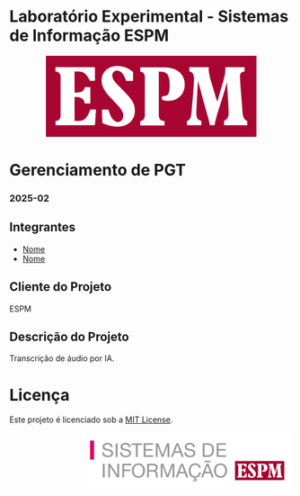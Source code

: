 # Laboratório Experimental - Sistemas de Informação ESPM

<p align="center">
    <a href="https://www.espm.br/cursos-de-graduacao/sistemas-de-informacao/"><img src="https://raw.githubusercontent.com/tech-espm/misc-template/main/logo.png" alt="Sistemas de Informação ESPM" style="width: 375px;"/></a>
</p>

# Gerenciamento de PGT

### 2025-02

## Integrantes
- [Nome](https://github.com/xxx)
- [Nome](https://github.com/xxx)

## Cliente do Projeto

ESPM

## Descrição do Projeto

Transcrição de áudio por IA.

# Licença

Este projeto é licenciado sob a [MIT License](https://github.com/tech-espm/labs-transcricao-grupo-1/blob/main/LICENSE).

<p align="right">
    <a href="https://www.espm.br/cursos-de-graduacao/sistemas-de-informacao/"><img src="https://raw.githubusercontent.com/tech-espm/misc-template/main/logo-si-512.png" alt="Sistemas de Informação ESPM" style="width: 375px;"/></a>
</p>
